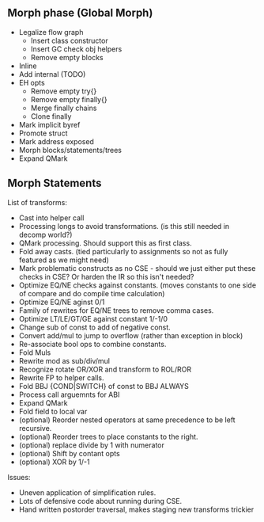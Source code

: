 ## Morph phase (Global Morph)

- Legalize flow graph
  * Insert class constructor
  * Insert GC check obj helpers
  * Remove empty blocks
- Inline
- Add internal (TODO)
- EH opts
  * Remove empty try{}
  * Remove empty finally{} 
  * Merge finally chains
  * Clone finally
- Mark implicit byref
- Promote struct
- Mark address exposed
- Morph blocks/statements/trees
- Expand QMark

## Morph Statements
List of transforms:
- Cast into helper call 
- Processing longs to avoid transformations. (is this still needed in decomp world?)
- QMark processing.  Should support this as first class.
- Fold away casts.  (tied particularly to assignments so not as fully featured as we might need)
- Mark problematic constructs as no CSE - should we just either put these checks in CSE?  Or harden the IR so this isn't needed?
- Optimize EQ/NE checks against constants. (moves constants to one side of compare and do compile time calculation)
- Optimize EQ/NE aginst 0/1
- Family of rewrites for EQ/NE trees to remove comma cases.
- Optimize LT/LE/GT/GE against constant 1/-1/0
- Change sub of const to add of negative const.
- Convert add/mul to jump to overflow (rather than exception in block)
- Re-associate bool ops to combine constants.
- Fold Muls
- Rewrite mod as sub/div/mul
- Recognize rotate OR/XOR and transform to ROL/ROR
- Rewrite FP to helper calls.
- Fold BBJ {COND|SWITCH} of const to BBJ ALWAYS
- Process call arguemnts for ABI
- Expand QMark
- Fold field to local var
- (optional) Reorder nested operators at same precedence to be left recursive.
- (optional) Reorder trees to place constants to the right.
- (optional) replace divide by 1 with numerator
- (optional) Shift by contant opts
- (optional) XOR by 1/-1


Issues:
- Uneven application of simplification rules.
- Lots of defensive code about running during CSE.
- Hand written postorder traversal, makes staging new transforms trickier

